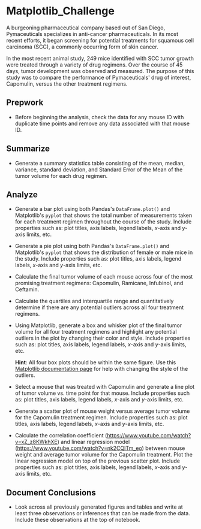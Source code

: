 # Matplotlib_Challenge

A burgeoning pharmaceutical company based out of San Diego, Pymaceuticals specializes in anti-cancer pharmaceuticals. In its most recent efforts, it began screening for potential treatments for squamous cell carcinoma (SCC), a commonly occurring form of skin cancer.

In the most recent animal study, 249 mice identified with SCC tumor growth were treated through a variety of drug regimens. Over the course of 45 days, tumor development was observed and measured. The purpose of this study was to compare the performance of Pymaceuticals' drug of interest, Capomulin, versus the other treatment regimens.

## Prepwork

* Before beginning the analysis, check the data for any mouse ID with duplicate time points and remove any data associated with that mouse ID.

## Summarize

* Generate a summary statistics table consisting of the mean, median, variance, standard deviation, and Standard Error of the Mean of the tumor volume for each drug regimen.

## Analyze
* Generate a bar plot using both Pandas's `DataFrame.plot()` and Matplotlib's `pyplot` that shows the total number of measurements taken for each treatment regimen throughout the course of the study. Include properties such as: plot titles, axis labels, legend labels, _x_-axis and _y_-axis limits, etc.

* Generate a pie plot using both Pandas's `DataFrame.plot()` and Matplotlib's `pyplot` that shows the distribution of female or male mice in the study. Include properties such as: plot titles, axis labels, legend labels, _x_-axis and _y_-axis limits, etc.

* Calculate the final tumor volume of each mouse across four of the most promising treatment regimens: Capomulin, Ramicane, Infubinol, and Ceftamin. 

* Calculate the quartiles and interquartile range and quantitatively determine if there are any potential outliers across all four treatment regimens. 

* Using Matplotlib, generate a box and whisker plot of the final tumor volume for all four treatment regimens and highlight any potential outliers in the plot by changing their color and style. Include properties such as: plot titles, axis labels, legend labels, _x_-axis and _y_-axis limits, etc.

  **Hint**: All four box plots should be within the same figure. Use this [Matplotlib documentation page](https://matplotlib.org/gallery/pyplots/boxplot_demo_pyplot.html#sphx-glr-gallery-pyplots-boxplot-demo-pyplot-py) for help with changing the style of the outliers.

* Select a mouse that was treated with Capomulin and generate a line plot of tumor volume vs. time point for that mouse. Include properties such as: plot titles, axis labels, legend labels, _x_-axis and _y_-axis limits, etc.

* Generate a scatter plot of mouse weight versus average tumor volume for the Capomulin treatment regimen. Include properties such as: plot titles, axis labels, legend labels, _x_-axis and _y_-axis limits, etc.

* Calculate the correlation coefficient (https://www.youtube.com/watch?v=xZ_z8KWkhXE) and linear regression model (https://www.youtube.com/watch?v=nk2CQITm_eo) between mouse weight and average tumor volume for the Capomulin treatment. Plot the linear regression model on top of the previous scatter plot. Include properties such as: plot titles, axis labels, legend labels, _x_-axis and _y_-axis limits, etc.

## Document Conclusions
* Look across all previously generated figures and tables and write at least three observations or inferences that can be made from the data. Include these observations at the top of notebook.
